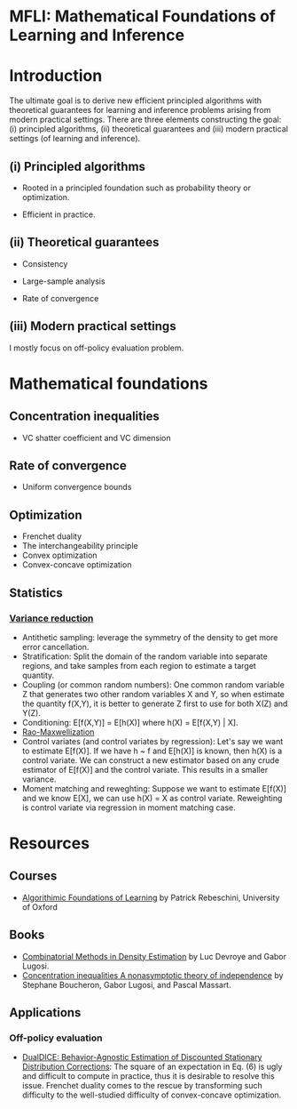 # MFLI: Mathematical Foundations of Learning and Inference

# Introduction  

The ultimate goal is to derive new efficient principled algorithms with theoretical guarantees for learning and inference problems arising from modern practical settings. There are three elements constructing the goal: (i) principled algorithms, (ii) theoretical guarantees and (iii) modern practical settings (of learning and inference). 

## (i) Principled algorithms 

* Rooted in a principled foundation such as probability theory or optimization. 

* Efficient in practice.  

## (ii) Theoretical guarantees 

* Consistency 

* Large-sample analysis  

* Rate of convergence  

## (iii) Modern practical settings 

I mostly focus on off-policy evaluation problem. 


# Mathematical foundations  

## Concentration inequalities   
* VC shatter coefficient and VC dimension  

## Rate of convergence   
* Uniform convergence bounds  

## Optimization   
* Frenchet duality
* The interchangeability principle 
* Convex optimization  
* Convex-concave optimization 

## Statistics   

### [Variance reduction](http://statweb.stanford.edu/~owen/mc/)  
* Antithetic sampling: leverage the symmetry of the density to get more error cancellation.  
* Stratification: Split the domain of the random variable into separate regions, and take samples from each region to estimate a target quantity.  
* Coupling (or common random numbers): One common random variable Z that generates two other random variables X and Y, so when estimate the quantity f(X,Y), it is better to generate Z first to use for both X(Z) and Y(Z).   
* Conditioning: E[f(X,Y)] = E[h(X)] where h(X) = E[f(X,Y) | X]. 
* [Rao-Maxwellization](https://en.wikipedia.org/wiki/Rao%E2%80%93Blackwell_theorem)  
* Control variates (and control variates by regression): Let's say we want to estimate E[f(X)]. If we have h ~ f and E[h(X)] is known, then h(X) is a control variate. We can construct a new estimator based on any crude estimator of E[f(X)] and the control variate. This results in a smaller variance.  
* Moment matching and reweghting: Suppose we want to estimate E[f(X)] and we know E[X], we can use h(X) = X as control variate.  Reweighting is control variate via regression in moment matching case. 


# Resources 

## Courses  

* [Algorithimic Foundations of Learning](http://www.stats.ox.ac.uk/~rebeschi/teaching/AFoL/19/index.html) by Patrick Rebeschini, University of Oxford   



## Books 

* [Combinatorial Methods in Density Estimation](https://link.springer.com/book/10.1007/978-1-4613-0125-7) by Luc Devroye and Gabor Lugosi.    
* [Concentration inequalities A nonasymptotic theory of independence](https://www.oxfordscholarship.com/view/10.1093/acprof:oso/9780199535255.001.0001/acprof-9780199535255) by Stephane Boucheron, Gabor Lugosi, and Pascal Massart.


## Applications 

### Off-policy evaluation   
* [DualDICE: Behavior-Agnostic Estimation of Discounted Stationary Distribution Corrections](https://arxiv.org/abs/1906.04733): The square of an expectation in Eq. (6) is ugly and difficult to compute in practice, thus it is desirable to resolve this issue. Frenchet duality comes to the rescue by transforming such difficulty to the well-studied difficulty of convex-concave optimization. 
